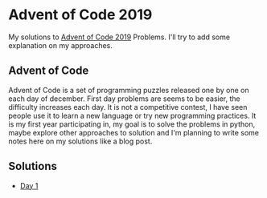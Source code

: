# Advent of Code 2019

My solutions to [Advent of Code 2019](https://adventofcode.com/) Problems. I'll try to add some explanation on my approaches.

## Advent of Code

Advent of Code is a set of programming puzzles released one by one on each day of december. First day problems are seems to be easier, the difficulty increases each day. It is not a competitive contest, I have seen people use it to learn a new language or try new programming practices. It is my first year participating in, my goal is to solve the problems in python, maybe explore other approaches to solution and I'm planning to write some notes here on my solutions like a blog post. 

## Solutions

- [Day 1](day01)